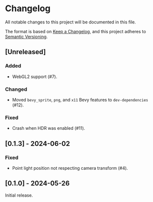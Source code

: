 # Changelog

All notable changes to this project will be documented in this file.

The format is based on [Keep a Changelog](https://keepachangelog.com/en/1.1.0/),
and this project adheres to [Semantic Versioning](https://semver.org/spec/v2.0.0.html).

## [Unreleased]

### Added

- WebGL2 support (#7).

### Changed

- Moved `bevy_sprite`, `png`, and `x11` Bevy features to `dev-dependencies` (#12).

### Fixed

- Crash when HDR was enabled (#11).

## [0.1.3] - 2024-06-02

### Fixed

- Point light position not respecting camera transform (#4).

## [0.1.0] - 2024-05-26

Initial release.
